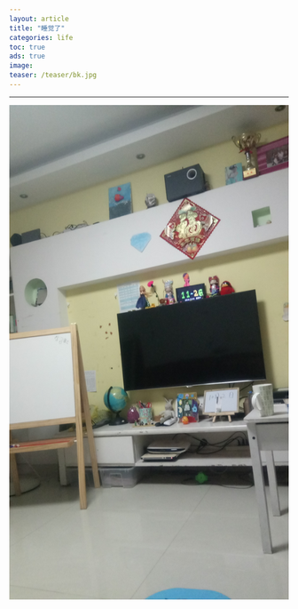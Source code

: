 ```yaml
---
layout: article
title: "睡觉了"
categories: life
toc: true
ads: true
image:
teaser: /teaser/bk.jpg
---
```


---



![df](https://github.com/storage201608/storage/blob/master/myhome2016/_posts/life/2016-10-01-20161001232653life.md/14753355594541211986434.jpg?raw=true)

